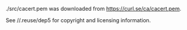 <!--
     Copyright 2023, Colias Group, LLC

     SPDX-License-Identifier: CC-BY-SA-4.0
-->

./src/cacert.pem was downloaded from https://curl.se/ca/cacert.pem.

See //.reuse/dep5 for copyright and licensing information.
